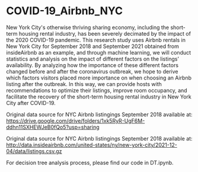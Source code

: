 # COVID-19_Airbnb_NYC

New York City's otherwise thriving sharing economy, including the short-term housing rental industry, has been severely decimated by the impact of the 2020 COVID-19 pandemic. This research study uses Airbnb rentals in New York City for September 2018 and September 2021 obtained from insideAirbnb as an example, and through machine learning, we will conduct statistics and analysis on the impact of different factors on the listings’ availability.
By analyzing how the importance of these different factors changed before and after the coronavirus outbreak, we hope to derive which factors visitors placed more importance on when choosing an Airbnb listing after the outbreak. In this way, we can provide hosts with recommendations to optimize their listings, improve room occupancy, and facilitate the recovery of the short-term housing rental industry in New York City after COVID-19.

Original data source for NYC Airbnb listingings September 2018 available at:
https://drive.google.com/drive/folders/1xk5RyR-UgF6M-ddhn11SXHEWJeB0fQo5?usp=sharing

Original data source for NYC Airbnb listingings September 2018 available at:
http://data.insideairbnb.com/united-states/ny/new-york-city/2021-12-04/data/listings.csv.gz

For decision tree analysis process, please find our code in DT.ipynb. 
